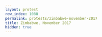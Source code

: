 ```yaml
---
layout: protest
row_index: 1088
permalink: protests/zimbabwe-november-2017
title: Zimbabwe, November 2017
hidden: true
---
```

